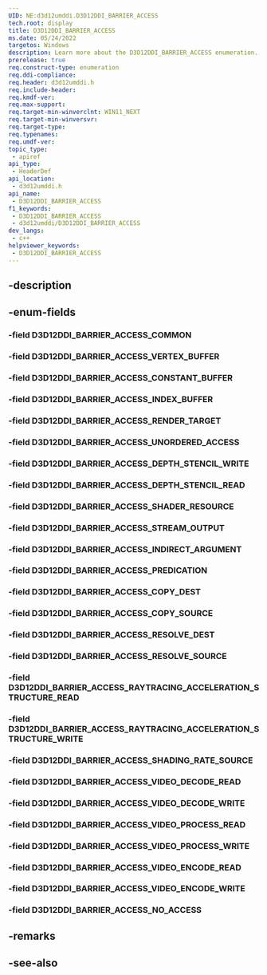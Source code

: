 ```yaml
---
UID: NE:d3d12umddi.D3D12DDI_BARRIER_ACCESS
tech.root: display
title: D3D12DDI_BARRIER_ACCESS
ms.date: 05/24/2022
targetos: Windows
description: Learn more about the D3D12DDI_BARRIER_ACCESS enumeration.
prerelease: true
req.construct-type: enumeration
req.ddi-compliance: 
req.header: d3d12umddi.h
req.include-header: 
req.kmdf-ver: 
req.max-support: 
req.target-min-winverclnt: WIN11_NEXT
req.target-min-winversvr: 
req.target-type: 
req.typenames: 
req.umdf-ver: 
topic_type:
 - apiref
api_type:
 - HeaderDef
api_location:
 - d3d12umddi.h
api_name:
 - D3D12DDI_BARRIER_ACCESS
f1_keywords:
 - D3D12DDI_BARRIER_ACCESS
 - d3d12umddi/D3D12DDI_BARRIER_ACCESS
dev_langs:
 - c++
helpviewer_keywords:
 - D3D12DDI_BARRIER_ACCESS
---
```


## -description

## -enum-fields

### -field D3D12DDI_BARRIER_ACCESS_COMMON

### -field D3D12DDI_BARRIER_ACCESS_VERTEX_BUFFER

### -field D3D12DDI_BARRIER_ACCESS_CONSTANT_BUFFER

### -field D3D12DDI_BARRIER_ACCESS_INDEX_BUFFER

### -field D3D12DDI_BARRIER_ACCESS_RENDER_TARGET

### -field D3D12DDI_BARRIER_ACCESS_UNORDERED_ACCESS

### -field D3D12DDI_BARRIER_ACCESS_DEPTH_STENCIL_WRITE

### -field D3D12DDI_BARRIER_ACCESS_DEPTH_STENCIL_READ

### -field D3D12DDI_BARRIER_ACCESS_SHADER_RESOURCE

### -field D3D12DDI_BARRIER_ACCESS_STREAM_OUTPUT

### -field D3D12DDI_BARRIER_ACCESS_INDIRECT_ARGUMENT

### -field D3D12DDI_BARRIER_ACCESS_PREDICATION

### -field D3D12DDI_BARRIER_ACCESS_COPY_DEST

### -field D3D12DDI_BARRIER_ACCESS_COPY_SOURCE

### -field D3D12DDI_BARRIER_ACCESS_RESOLVE_DEST

### -field D3D12DDI_BARRIER_ACCESS_RESOLVE_SOURCE

### -field D3D12DDI_BARRIER_ACCESS_RAYTRACING_ACCELERATION_STRUCTURE_READ

### -field D3D12DDI_BARRIER_ACCESS_RAYTRACING_ACCELERATION_STRUCTURE_WRITE

### -field D3D12DDI_BARRIER_ACCESS_SHADING_RATE_SOURCE

### -field D3D12DDI_BARRIER_ACCESS_VIDEO_DECODE_READ

### -field D3D12DDI_BARRIER_ACCESS_VIDEO_DECODE_WRITE

### -field D3D12DDI_BARRIER_ACCESS_VIDEO_PROCESS_READ

### -field D3D12DDI_BARRIER_ACCESS_VIDEO_PROCESS_WRITE

### -field D3D12DDI_BARRIER_ACCESS_VIDEO_ENCODE_READ

### -field D3D12DDI_BARRIER_ACCESS_VIDEO_ENCODE_WRITE

### -field D3D12DDI_BARRIER_ACCESS_NO_ACCESS

## -remarks

## -see-also

